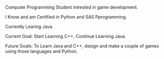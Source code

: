 Computer Programming Student intrested in game development.

I Know and am Certified in Python and SAS Pprogramming.

Currently Learing Java.

Current Goal: Start Learning C++, Continue Learning Java.

Future Goals: To Learn Java and C++, design and make a couple of games using those languages and Python.
